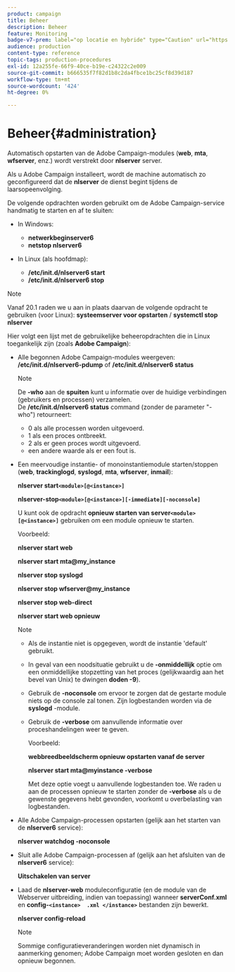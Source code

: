 ```yaml
---
product: campaign
title: Beheer
description: Beheer
feature: Monitoring
badge-v7-prem: label="op locatie en hybride" type="Caution" url="https://experienceleague.adobe.com/docs/campaign-classic/using/installing-campaign-classic/architecture-and-hosting-models/hosting-models-lp/hosting-models.html?lang=nl" tooltip="Alleen van toepassing op on-premise en hybride implementaties"
audience: production
content-type: reference
topic-tags: production-procedures
exl-id: 12a255fe-66f9-40ce-b19e-c24322c2e009
source-git-commit: b666535f7f82d1b8c2da4fbce1bc25cf8d39d187
workflow-type: tm+mt
source-wordcount: '424'
ht-degree: 0%

---
```


# Beheer{#administration}



Automatisch opstarten van de Adobe Campaign-modules (**web**, **mta**, **wfserver**, enz.) wordt verstrekt door **nlserver** server.

Als u Adobe Campaign installeert, wordt de machine automatisch zo geconfigureerd dat de **nlserver** de dienst begint tijdens de laarsopeenvolging.

De volgende opdrachten worden gebruikt om de Adobe Campaign-service handmatig te starten en af te sluiten:

* In Windows:

   * **netwerkbeginserver6**
   * **netstop nlserver6**

* In Linux (als hoofdmap):

   * **/etc/init.d/nlserver6 start**
   * **/etc/init.d/nlserver6 stop**

>[!NOTE]
>
>Vanaf 20.1 raden we u aan in plaats daarvan de volgende opdracht te gebruiken (voor Linux): **systeemserver voor opstarten** / **systemctl stop nlserver**

Hier volgt een lijst met de gebruikelijke beheeropdrachten die in Linux toegankelijk zijn (zoals **Adobe Campaign**):

* Alle begonnen Adobe Campaign-modules weergeven: **/etc/init.d/nlserver6-pdump** of **/etc/init.d/nlserver6 status**

  >[!NOTE]
  >
  >De **-who** aan de **spuiten** kunt u informatie over de huidige verbindingen (gebruikers en processen) verzamelen.\
  >De **/etc/init.d/nlserver6 status** command (zonder de parameter &quot;-who&quot;) retourneert:
  >
  >    * 0 als alle processen worden uitgevoerd.
  >    * 1 als een proces ontbreekt.
  >    * 2 als er geen proces wordt uitgevoerd.
  >    * een andere waarde als er een fout is.
  >

* Een meervoudige instantie- of monoinstantiemodule starten/stoppen (**web**, **trackinglogd**, **syslogd**, **mta**, **wfserver**, **inmail**):

  **nlserver start`<module>[@<instance>]`**

  **nlserver-stop`<module>[@<instance>][-immediate][-noconsole]`**

  U kunt ook de opdracht **opnieuw starten van server`<module>[@<instance>]`** gebruiken om een module opnieuw te starten.

  Voorbeeld:

  **nlserver start web**

  **nlserver start mta@my_instance**

  **nlserver stop syslogd**

  **nlserver stop wfserver@my_instance**

  **nlserver stop web-direct**

  **nlserver start web opnieuw**

  >[!NOTE]
  >
  >* Als de instantie niet is opgegeven, wordt de instantie &#39;default&#39; gebruikt.
  >* In geval van een noodsituatie gebruikt u de **-onmiddellijk** optie om een onmiddellijke stopzetting van het proces (gelijkwaardig aan het bevel van Unix) te dwingen **doden -9**).
  >* Gebruik de **-noconsole** om ervoor te zorgen dat de gestarte module niets op de console zal tonen. Zijn logbestanden worden via de **syslogd** -module.
  >* Gebruik de **-verbose** om aanvullende informatie over proceshandelingen weer te geven.
  >
  >   Voorbeeld:
  >
  >   **webbreedbeeldscherm opnieuw opstarten vanaf de server**
  >
  >   **nlserver start mta@myinstance -verbose**
  >
  >   Met deze optie voegt u aanvullende logbestanden toe. We raden u aan de processen opnieuw te starten zonder de **-verbose** als u de gewenste gegevens hebt gevonden, voorkomt u overbelasting van logbestanden.

* Alle Adobe Campaign-processen opstarten (gelijk aan het starten van de **nlserver6** service):

  **nlserver watchdog -noconsole**

* Sluit alle Adobe Campaign-processen af (gelijk aan het afsluiten van de **nlserver6** service):

  **Uitschakelen van server**

* Laad de **nlserver-web** moduleconfiguratie (en de module van de Webserver uitbreiding, indien van toepassing) wanneer **serverConf.xml** en **config-`<instance>  .xml </instance>`** bestanden zijn bewerkt.

  **nlserver config-reload**

  >[!NOTE]
  >
  >Sommige configuratieveranderingen worden niet dynamisch in aanmerking genomen; Adobe Campaign moet worden gesloten en dan opnieuw begonnen.
